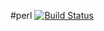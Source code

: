 #perl [![Build Status](https://travis-ci.org/lutak-srce/perl.svg)](https://travis-ci.org/lutak-srce/perl)
